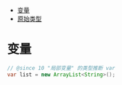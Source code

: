 <!-- TOC -->

- [变量](#变量)
- [原始类型](#原始类型)

<!-- /TOC -->

# 变量

```java
// @since 10 "局部变量" 的类型推断 var
var list = new ArrayList<String>();
```
